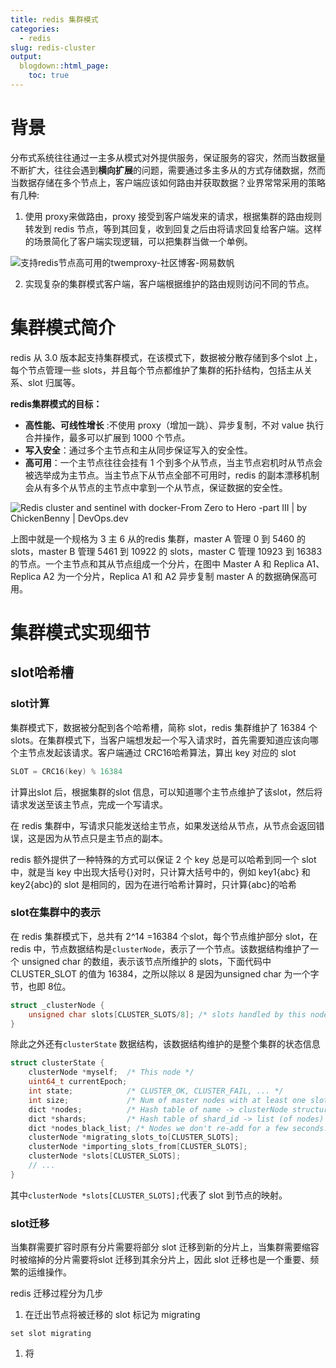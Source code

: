```yaml
---
title: redis 集群模式
categories:
  - redis
slug: redis-cluster
output:
  blogdown::html_page:
    toc: true
---
```


# 背景

分布式系统往往通过一主多从模式对外提供服务，保证服务的容灾，然而当数据量不断扩大，往往会遇到**横向扩展**的问题，需要通过多主多从的方式存储数据，然而当数据存储在多个节点上，客户端应该如何路由并获取数据？业界常常采用的策略有几种:

1. 使用 proxy来做路由，proxy 接受到客户端发来的请求，根据集群的路由规则转发到 redis 节点，等到其回复，收到回复之后由将请求回复给客户端。这样的场景简化了客户端实现逻辑，可以把集群当做一个单例。

![支持redis节点高可用的twemproxy-社区博客-网易数帆](https://nos.netease.com/cloud-website-bucket/2018070312245220eb4dca-ea94-4529-b569-8468bb7c474d.png)

2. 实现复杂的集群模式客户端，客户端根据维护的路由规则访问不同的节点。

# 集群模式简介

redis 从 3.0 版本起支持集群模式，在该模式下，数据被分散存储到多个slot 上，每个节点管理一些 slots，并且每个节点都维护了集群的拓扑结构，包括主从关系、slot 归属等。

**redis集群模式的目标：**

- **高性能、可线性增长** :不使用 proxy（增加一跳）、异步复制，不对 value 执行合并操作，最多可以扩展到 1000 个节点。
- **写入安全**：通过多个主节点和主从同步保证写入的安全性。
- **高可用**：一个主节点往往会挂有 1 个到多个从节点，当主节点宕机时从节点会被选举成为主节点。当主节点下从节点全部不可用时，redis 的副本漂移机制会从有多个从节点的主节点中拿到一个从节点，保证数据的安全性。

![Redis cluster and sentinel with docker-From Zero to Hero -part III | by  ChickenBenny | DevOps.dev](https://miro.medium.com/v2/resize:fit:1400/1*L7OkvJ5U-IWQmeDUe1t6wg.png)

上图中就是一个规格为 3 主 6 从的redis 集群，master A 管理 0 到 5460 的 slots，master B 管理 5461 到 10922 的 slots，master C 管理 10923 到 16383 的节点。一个主节点和其从节点组成一个分片，在图中 Master A 和 Replica A1、Replica A2 为一个分片，Replica A1 和 A2 异步复制 master A 的数据确保高可用。

# 集群模式实现细节

## slot哈希槽

### slot计算

集群模式下，数据被分配到各个哈希槽，简称 slot，redis 集群维护了 16384 个 slots。在集群模式下，当客户端想发起一个写入请求时，首先需要知道应该向哪个主节点发起该请求。客户端通过 CRC16哈希算法，算出 key 对应的 slot

``````c
SLOT = CRC16(key) % 16384
``````

计算出slot 后，根据集群的slot 信息，可以知道哪个主节点维护了该slot，然后将请求发送至该主节点，完成一个写请求。 

在 redis 集群中，写请求只能发送给主节点，如果发送给从节点，从节点会返回错误，这是因为从节点只是主节点的副本。

redis 额外提供了一种特殊的方式可以保证 2 个 key 总是可以哈希到同一个 slot 中，就是当 key 中出现大括号{}对时，只计算大括号中的，例如 key1{abc} 和 key2{abc}的 slot 是相同的，因为在进行哈希计算时，只计算{abc}的哈希

### slot在集群中的表示

在 redis 集群模式下，总共有 2^14 =16384 个slot，每个节点维护部分 slot，在 redis 中，节点数据结构是`clusterNode`，表示了一个节点。该数据结构维护了一个 unsigned char 的数组，表示该节点所维护的 slots，下面代码中 CLUSTER_SLOT 的值为 16384，之所以除以 8 是因为unsigned char 为一个字节，也即 8位。

``````c
struct _clusterNode {
    unsigned char slots[CLUSTER_SLOTS/8]; /* slots handled by this node */
}
``````

除此之外还有`clusterState` 数据结构，该数据结构维护的是整个集群的状态信息

`````c
struct clusterState {
    clusterNode *myself;  /* This node */
    uint64_t currentEpoch;
    int state;            /* CLUSTER_OK, CLUSTER_FAIL, ... */
    int size;             /* Num of master nodes with at least one slot */
    dict *nodes;          /* Hash table of name -> clusterNode structures */
    dict *shards;         /* Hash table of shard_id -> list (of nodes) structures */
    dict *nodes_black_list; /* Nodes we don't re-add for a few seconds. */
    clusterNode *migrating_slots_to[CLUSTER_SLOTS];
    clusterNode *importing_slots_from[CLUSTER_SLOTS];
    clusterNode *slots[CLUSTER_SLOTS];
    // ...
}
`````

其中`clusterNode *slots[CLUSTER_SLOTS];`代表了 slot 到节点的映射。

### slot迁移

当集群需要扩容时原有分片需要将部分 slot 迁移到新的分片上，当集群需要缩容时被缩掉的分片需要将slot 迁移到其余分片上，因此 slot 迁移也是一个重要、频繁的运维操作。

redis 迁移过程分为几步

1. 在迁出节点将被迁移的 slot 标记为 migrating

``````
set slot migrating
``````

1. 将
